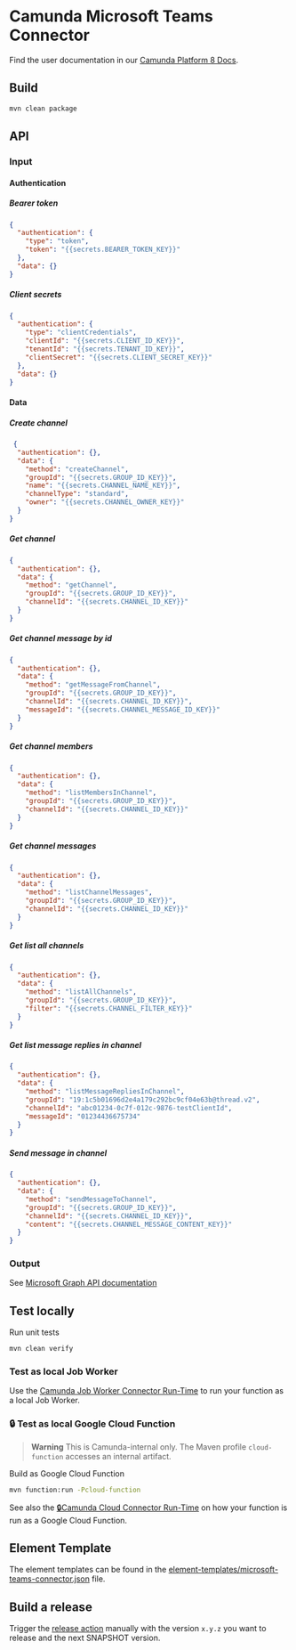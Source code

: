 # Camunda Microsoft Teams Connector

Find the user documentation in our [Camunda Platform 8 Docs](https://docs.camunda.io/docs/components/integration-framework/connectors/out-of-the-box-connectors/available-connectors-overview).

## Build

```bash
mvn clean package
```

## API

### Input

#### Authentication
##### Bearer token

```json
{
  "authentication": {
    "type": "token",
    "token": "{{secrets.BEARER_TOKEN_KEY}}"
  },
  "data": {}
}
```
##### Client secrets
```json
{
  "authentication": {
    "type": "clientCredentials",
    "clientId": "{{secrets.CLIENT_ID_KEY}}",
    "tenantId": "{{secrets.TENANT_ID_KEY}}",
    "clientSecret": "{{secrets.CLIENT_SECRET_KEY}}"
  },
  "data": {}
}
```

#### Data

##### Create channel

```json
 {
  "authentication": {},
  "data": {
    "method": "createChannel",
    "groupId": "{{secrets.GROUP_ID_KEY}}",
    "name": "{{secrets.CHANNEL_NAME_KEY}}",
    "channelType": "standard",
    "owner": "{{secrets.CHANNEL_OWNER_KEY}}"
  }
}
```
##### Get channel

```json
{
  "authentication": {},
  "data": {
    "method": "getChannel",
    "groupId": "{{secrets.GROUP_ID_KEY}}",
    "channelId": "{{secrets.CHANNEL_ID_KEY}}"
  }
}
```
##### Get channel message by id

```json
{
  "authentication": {},
  "data": {
    "method": "getMessageFromChannel",
    "groupId": "{{secrets.GROUP_ID_KEY}}",
    "channelId": "{{secrets.CHANNEL_ID_KEY}}",
    "messageId": "{{secrets.CHANNEL_MESSAGE_ID_KEY}}"
  }
}
```
##### Get channel members

```json
{
  "authentication": {},
  "data": {
    "method": "listMembersInChannel",
    "groupId": "{{secrets.GROUP_ID_KEY}}",
    "channelId": "{{secrets.CHANNEL_ID_KEY}}"
  }
}
```
##### Get channel messages

```json
{
  "authentication": {},
  "data": {
    "method": "listChannelMessages",
    "groupId": "{{secrets.GROUP_ID_KEY}}",
    "channelId": "{{secrets.CHANNEL_ID_KEY}}"
  }
}
```

##### Get list all channels

```json
{
  "authentication": {},
  "data": {
    "method": "listAllChannels",
    "groupId": "{{secrets.GROUP_ID_KEY}}",
    "filter": "{{secrets.CHANNEL_FILTER_KEY}}"
  }
}
```

##### Get list message replies in channel

```json
{
  "authentication": {},
  "data": {
    "method": "listMessageRepliesInChannel",
    "groupId": "19:1c5b01696d2e4a179c292bc9cf04e63b@thread.v2",
    "channelId": "abc01234-0c7f-012c-9876-testClientId",
    "messageId": "01234436675734"
  }
}
```
##### Send message in channel

```json
{
  "authentication": {},
  "data": {
    "method": "sendMessageToChannel",
    "groupId": "{{secrets.GROUP_ID_KEY}}",
    "channelId": "{{secrets.CHANNEL_ID_KEY}}",
    "content": "{{secrets.CHANNEL_MESSAGE_CONTENT_KEY}}"
  }
}
```

### Output

See [Microsoft Graph API documentation](https://learn.microsoft.com/en-us/graph/api/resources/channel?view=graph-rest-1.0)

## Test locally

Run unit tests

```bash
mvn clean verify
```

### Test as local Job Worker

Use the [Camunda Job Worker Connector Run-Time](https://github.com/camunda/connector-framework/tree/main/runtime-job-worker) to run your function as a local Job Worker.

### :lock: Test as local Google Cloud Function

> **Warning**
> This is Camunda-internal only. The Maven profile `cloud-function` accesses an internal artifact.

Build as Google Cloud Function

```bash
mvn function:run -Pcloud-function
```

See also the [:lock:Camunda Cloud Connector Run-Time](https://github.com/camunda/connector-runtime-cloud) on how your function
is run as a Google Cloud Function.

## Element Template

The element templates can be found in the [element-templates/microsoft-teams-connector.json](element-templates/microsoft-teams-connector.json) file.

## Build a release

Trigger the [release action](./.github/workflows/RELEASE.yml) manually with the version `x.y.z` you want to release and the next SNAPSHOT version.

